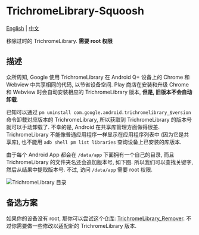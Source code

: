 # TrichromeLibrary-Squoosh

[English](https://github.com/entr0pia/trichromelibrary-squoosh#readme) | [中文](https://github.com/entr0pia/trichromelibrary-squoosh/blob/master/README_ZH.md)

移除过时的 TrichromeLibrary. **需要 root 权限**

## 描述

众所周知, Google 使用 TrichromeLibrary 在 Android Q+ 设备上的 Chrome 和 Webview 中共享相同的代码, 以节省设备空间. Play 商店在安装和升级 Chrome 和 Webview 时会自动安装相应的 TrichromeLibrary 版本, **但是, 旧版本不会自动卸载**. 

已知可以通过 ```pm uninstall com.google.android.trichromelibrary_$version``` 命令卸载对应版本的 TrichromeLibrary, 所以获取到 TrichromeLibrary 的版本号就可以手动卸载了. 不幸的是, Android 在共享库管理方面做得很差. TrichromeLibrary 不能像普通应用程序一样显示在应用程序列表中 (因为它是共享库), 也不能用 ```adb shell pm list libraries``` 查询设备上已安装的库版本.

由于每个 Android App 都会在 ```/data/app``` 下面拥有一个自己的目录, 而且 TrichromeLibrary 的文件夹名还会追加版本号, 如下图. 所以我们可以查找关键字, 然后从结果中提取版本号. 不过, 访问 ```/data/app``` 需要 root 权限.

![TrichromeLibrary 目录](https://tvax2.sinaimg.cn/large/007uv4aMgy1h0k41g844cj30rs0eqgsx.jpg)

## 备选方案

如果你的设备没有 root, 那你可以尝试这个仓库: [TrichromeLibrary_Remover](https://github.com/Undefined-User/TrichromeLibrary_Remover). 不过你需要做一些修改以适配新的 TrichromeLibrary 版本.